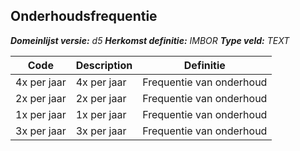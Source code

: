 ﻿## Onderhoudsfrequentie

*__Domeinlijst versie:__ d5*
*__Herkomst definitie:__ IMBOR*
*__Type veld:__ TEXT*

|__Code__ |__Description__ |__Definitie__	|
|	---	|	---	|   ---	| 
| 4x per jaar | 4x per jaar | Frequentie van onderhoud |
| 2x per jaar | 2x per jaar | Frequentie van onderhoud |
| 1x per jaar | 1x per jaar | Frequentie van onderhoud |
| 3x per jaar | 3x per jaar | Frequentie van onderhoud |
